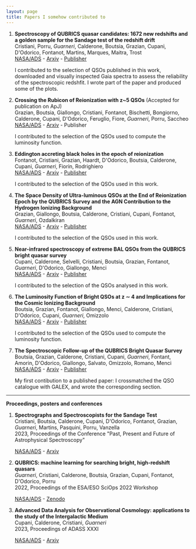 ```yaml
---
layout: page
title: Papers I somehow contributed to
---
```


1. **Spectroscopy of QUBRICS quasar candidates: 1672 new redshifts and a golden sample for the Sandage test of the redshift drift**  
    Cristiani, Porru, *Guarneri*, Calderone, Boutsia, Grazian, Cupani, D'Odorico, Fontanot, Martins, Marques, Maitra, Trost  
    [NASA/ADS](https://ui.adsabs.harvard.edu/abs/2023MNRAS.522.2019C/abstract) - [Arxiv](https://arxiv.org/pdf/2304.00362.pdf) - [Publisher](https://academic.oup.com/mnras/article/522/2/2019/7104075)  

    I contributed to the selection of QSOs published in this work, downloaded and visually inspected Gaia spectra to assess the reliability of the spectroscopic redshfit. I wrote part of the paper and produced some of the plots.


2. **Crossing the Rubicon of Reionization with z~5 QSOs** (Accepted for publication on ApJ)  
    Grazian, Boutsia, Giallongo, Cristiani, Fontanot, Bischetti, Bongiorno, Calderone, Cupani, D'Odorico, Feruglio, Fiore, *Guarneri*, Porru, Saccheo  
    [NASA/ADS](https://ui.adsabs.harvard.edu/abs/2023arXiv230712421G/abstract) - [Arxiv](https://arxiv.org/pdf/2307.12421.pdf) - Publisher  

    I contributed to the selection of the QSOs used to compute the luminosity function.


3. **Eddington accreting black holes in the epoch of reionization**  
    Fontanot, Cristiani, Grazian, Haardt, D'Odorico, Boutsia, Calderone, Cupani, *Guarneri*, Fiorin, Rodrighiero  
    [NASA/ADS](https://ui.adsabs.harvard.edu/abs/2023MNRAS.520..740F/abstract) - [Arxiv](https://arxiv.org/pdf/2301.07129.pdf) - [Publisher](https://academic.oup.com/mnras/article/520/1/740/6991442)  

    I contributed to the selection of the QSOs used in this work.


4. **The Space Density of Ultra-luminous QSOs at the End of Reionization Epoch by the QUBRICS Survey and the AGN Contribution to the Hydrogen Ionizing Background**  
    Grazian, Giallongo, Boutsia, Calderone, Cristiani, Cupani, Fontanot, *Guarneri*, Ozdalkiran  
    [NASA/ADS](https://ui.adsabs.harvard.edu/abs/2022ApJ...924...62G/abstract) - [Arxiv](https://arxiv.org/pdf/2110.13736.pdf) - [Publisher](https://iopscience.iop.org/article/10.3847/1538-4357/ac33a4)  

    I contributed to the selection of the QSOs used in this work.


5. **Near-infrared spectroscopy of extreme BAL QSOs from the QUBRICS bright quasar survey**  
    Cupani, Calderone, Selvelli, Cristiani, Boutsia, Grazian, Fontanot, *Guarneri*, D'Odorico, Giallongo, Menci  
    [NASA/ADS](https://ui.adsabs.harvard.edu/abs/2022MNRAS.510.2509C/abstract) - [Arxiv](https://arxiv.org/pdf/2112.02594.pdf) - [Publisher](https://academic.oup.com/mnras/article/510/2/2509/6468765)

    I contributed to the selection of the QSOs analysed in this work.


6. **The Luminosity Function of Bright QSOs at z ∼ 4 and Implications for the Cosmic Ionizing Background**  
    Boutsia, Grazian, Fontanot, Giallongo, Menci, Calderone, Cristiani, D'Odorico, Cupani, *Guarneri*, Omizzolo  
    [NASA/ADS](https://ui.adsabs.harvard.edu/abs/2021ApJ...912..111B/abstract) - [Arxiv](https://arxiv.org/pdf/2103.10446.pdf) - [Publisher](https://iopscience.iop.org/article/10.3847/1538-4357/abedb5)  

    I contributed to the selection of the QSOs used to compute the luminosity function.


7. **The Spectroscopic Follow-up of the QUBRICS Bright Quasar Survey**  
    Boutsia, Grazian, Calderone, Cristiani, Cupani, *Guarneri*, Fontant, Amorin, D'Odorico, Giallongo, Salvato, Omizzolo, Romano, Menci  
    [NASA/ADS](https://ui.adsabs.harvard.edu/abs/2020ApJS..250...26B/abstract) - [Arxiv](https://arxiv.org/pdf/2008.03865.pdf) - [Publisher](https://iopscience.iop.org/article/10.3847/1538-4365/abafc1)  

    My first contibution to a published paper: I crossmatched the QSO catalogue with GALEX, and wrote the corresponding section.

---

**Proceedings, posters and conferences**

1. **Spectrographs and Spectroscopists for the Sandage Test**  
    Cristiani, Boutsia, Calderone, Cupani, D'Odorico, Fontanot, Grazian, *Guarneri*, Martins, Pasquini, Porru, Vanzella  
    2023, Proceedings of the Conference "Past, Present and Future of Astrophysical Spectroscopy"  

    [NASA/ADS](https://ui.adsabs.harvard.edu/abs/2023arXiv230204365C/abstract) - [Arxiv](https://arxiv.org/pdf/2302.04365.pdf)

2. **QUBRICS: machine learning for searching bright, high-redshift quasars**  
    *Guarneri*, Cristiani, Calderone, Boutsia, Grazian, Cupani, Fontanot, D'Odorico, Porru  
    2022, Proceedings of the ESA/ESO SciOps 2022 Workshop

    [NASA/ADS](https://ui.adsabs.harvard.edu/abs/2022scio.confE..34G/abstract) - [Zenodo](https://zenodo.org/record/6579616)

3. **Advanced Data Analysis for Observational Cosmology: applications to the study of the Intergalactic Medium**  
    Cupani, Calderone, Cristiani, *Guarneri*  
    2023, Proceedings of ADASS XXXI  

    [NASA/ADS](https://ui.adsabs.harvard.edu/abs/2023arXiv230510182C/abstract) - [Arxiv](https://arxiv.org/pdf/2305.10182.pdf)
